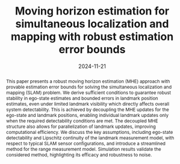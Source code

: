 ---
title: Moving horizon estimation for simultaneous localization and mapping with robust estimation error bounds
authors:
- Jelena Trisovic
- admin
- Simon Muntwiler
- Melanie N. Zeilinger
date: '2024-11-21'
publishDate: '2024-11-21T10:01:05.768362Z'
publication_types:
- article
publication: '*arXiv preprint arXiv:2411.13310*'
abstract: 'This paper presents a robust moving horizon estimation (MHE) approach with provable estimation error bounds for solving the simultaneous localization and mapping (SLAM) problem. We derive sufficient conditions to guarantee robust stability in ego-state estimates and bounded errors in landmark position estimates, even under limited landmark visibility which directly affects overall system detectability. This is achieved by decoupling the MHE updates for the ego-state and landmark positions, enabling individual landmark updates only when the required detectability conditions are met. The decoupled MHE structure also allows for parallelization of landmark updates, improving computational efficiency. We discuss the key assumptions, including ego-state detectability and Lipschitz continuity of the landmark measurement model, with respect to typical SLAM sensor configurations, and introduce a streamlined method for the range measurement model. Simulation results validate the considered method, highlighting its efficacy and robustness to noise.'
links:
- name: Preprint
  url: 'https://arxiv.org/abs/2411.13310'
---